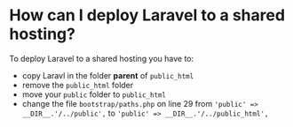 # How can I deploy Laravel to a shared hosting?

To deploy Laravel to a shared hosting you have to:

* copy Laravl in the folder **parent** of `public_html`
* remove the `public_html` folder
* move your `public` folder to `public_html`
* change the file `bootstrap/paths.php` on line 29 from `'public' => __DIR__.'/../public',` to `'public' => __DIR__.'/../public_html',`

